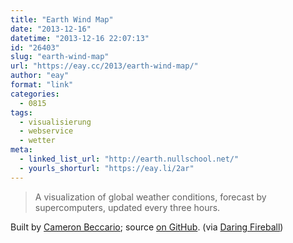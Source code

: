 ```yaml
---
title: "Earth Wind Map"
date: "2013-12-16"
datetime: "2013-12-16 22:07:13"
id: "26403"
slug: "earth-wind-map"
url: "https://eay.cc/2013/earth-wind-map/"
author: "eay"
format: "link"
categories:
  - 0815
tags:
  - visualisierung
  - webservice
  - wetter
meta:
  - linked_list_url: "http://earth.nullschool.net/"
  - yourls_shorturl: "https://eay.li/2ar"
---
```


> A visualization of global weather conditions, forecast by supercomputers, updated every three hours.

Built by [Cameron Beccario](https://twitter.com/cambecc); source [on GitHub](https://github.com/cambecc/earth). (via [Daring Fireball](http://daringfireball.net/linked/2013/12/16/earth-wind-map))
